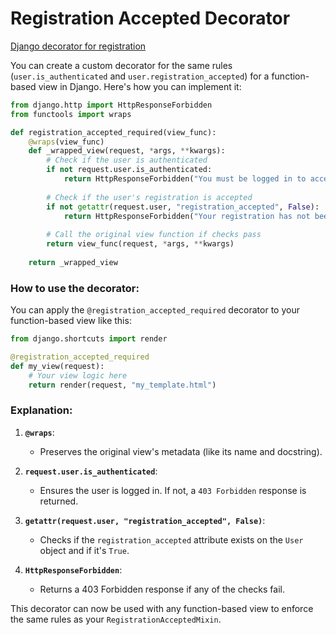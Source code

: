 # Registration Accepted Decorator

[Django decorator for registration](https://chatgpt.com/share/67970c1c-86cc-8002-9bad-ba695ed907f5)

You can create a custom decorator for the same rules (`user.is_authenticated` and `user.registration_accepted`) for a function-based view in Django. Here's how you can implement it:

```python
from django.http import HttpResponseForbidden
from functools import wraps

def registration_accepted_required(view_func):
    @wraps(view_func)
    def _wrapped_view(request, *args, **kwargs):
        # Check if the user is authenticated
        if not request.user.is_authenticated:
            return HttpResponseForbidden("You must be logged in to access this page.")
        
        # Check if the user's registration is accepted
        if not getattr(request.user, "registration_accepted", False):
            return HttpResponseForbidden("Your registration has not been accepted.")
        
        # Call the original view function if checks pass
        return view_func(request, *args, **kwargs)
    
    return _wrapped_view
```

### How to use the decorator:

You can apply the `@registration_accepted_required` decorator to your function-based view like this:

```python
from django.shortcuts import render

@registration_accepted_required
def my_view(request):
    # Your view logic here
    return render(request, "my_template.html")
```

### Explanation:

1. **`@wraps`**:
   - Preserves the original view's metadata (like its name and docstring).
   
2. **`request.user.is_authenticated`**:
   - Ensures the user is logged in. If not, a `403 Forbidden` response is returned.

3. **`getattr(request.user, "registration_accepted", False)`**:
   - Checks if the `registration_accepted` attribute exists on the `User` object and if it's `True`.

4. **`HttpResponseForbidden`**:
   - Returns a 403 Forbidden response if any of the checks fail.

This decorator can now be used with any function-based view to enforce the same rules as your `RegistrationAcceptedMixin`.
